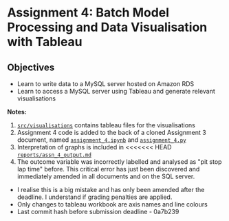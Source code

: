 # Assignment 4: Batch Model Processing and Data Visualisation with Tableau

## Objectives
* Learn to write data to a MySQL server hosted on Amazon RDS
* Learn to access a MySQL server using Tableau and generate relevant
visualisations

**Notes:**
1. [`src/visualisations`](src/visualisations) contains tableau files for the
visualisations
2. Assignment 4 code is added to the back of a cloned Assignment 3 document, named
[`assignment_4.ipynb`](src/assignment_4.ipynb) and [`assignment_4.py`](src/assignment_4.py)
3. Interpretation of graphs is included in
<<<<<<< HEAD
[`reports/assn_4_output.md`](assn_4_output.md)
4. The outcome variable was incorrectly labelled and analysed as "pit stop lap time" before. This critical error has just been discovered and immediately amended in all documents and on the SQL server.
  - I realise this is a big mistake and has only been amended after the deadline. I understand if grading penalties are applied.
  - Only changes to tableau workbook are axis names and line colours
  - Last commit hash before submission deadline - 0a7b239

